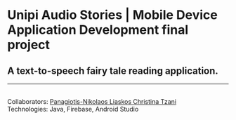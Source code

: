 # Unipi Audio Stories | Mobile Device Application Development final project

## A text-to-speech fairy tale reading application.

<hr>
<br>
Collaborators: <a href="https://github.com/pnliaskos"> Panagiotis-Nikolaos Liaskos </a> <a href="https://github.com/christinetzani"> Christina Tzani </a>
<br>
Technologies: Java, Firebase, Android Studio 
<br>
